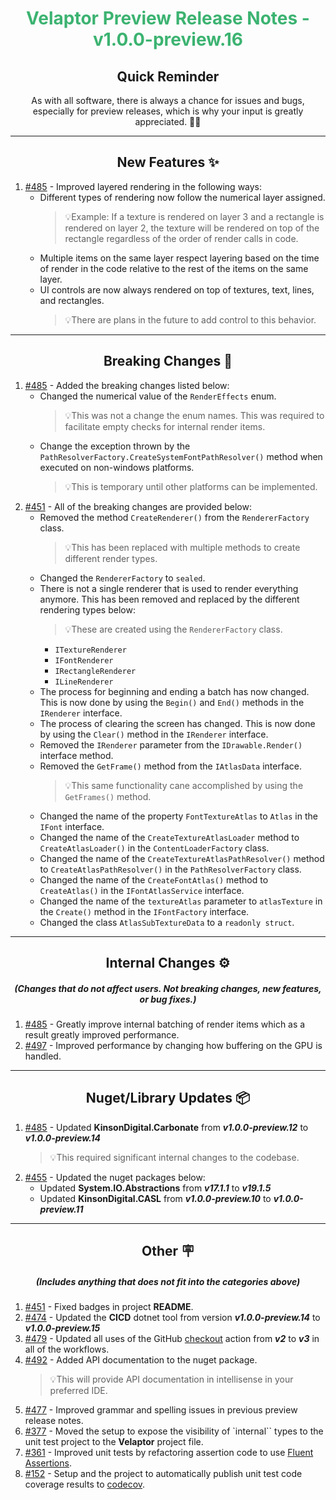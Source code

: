 <h1 align="center" style='color:mediumseagreen;font-weight:bold'>
    Velaptor Preview Release Notes - v1.0.0-preview.16
</h1>

<h2 align="center" style='font-weight:bold'>Quick Reminder</h2>

<div align="center">

As with all software, there is always a chance for issues and bugs, especially for preview releases, which is why your input is greatly appreciated. 🙏🏼
</div>

---

<h2 style="font-weight:bold" align="center">New Features ✨</h2>

1. [#485](https://github.com/KinsonDigital/Velaptor/issues/451) - Improved layered rendering in the following ways:
   - Different types of rendering now follow the numerical layer assigned.
     >💡Example: If a texture is rendered on layer 3 and a rectangle is rendered on layer 2, the texture will be rendered on top of the rectangle regardless of the order of render calls in code.
   - Multiple items on the same layer respect layering based on the time of render in the code relative to the rest of the items on the same layer.
   - UI controls are now always rendered on top of textures, text, lines, and rectangles.
     >💡There are plans in the future to add control to this behavior.

---

<h2 style="font-weight:bold" align="center">Breaking Changes 🧨</h2>

1. [#485](https://github.com/KinsonDigital/Velaptor/issues/451) - Added the breaking changes listed below:
   - Changed the numerical value of the `RenderEffects` enum.
     >💡This was not a change the enum names.  This was required to facilitate empty checks for internal render items.
   - Change the exception thrown by the `PathResolverFactory.CreateSystemFontPathResolver()` method when executed on non-windows platforms.
     >💡This is temporary until other platforms can be implemented.
2. [#451](https://github.com/KinsonDigital/Velaptor/issues/451) - All of the breaking changes are provided below:
   - Removed the method `CreateRenderer()` from the `RendererFactory` class.
     >💡This has been replaced with multiple methods to create different render types.
   - Changed the `RendererFactory` to `sealed`.
   - There is not a single renderer that is used to render everything anymore.  This has been removed and replaced by the different rendering types below:
     >💡These are created using the `RendererFactory` class.
     - `ITextureRenderer`
     - `IFontRenderer`
     - `IRectangleRenderer`
     - `ILineRenderer`
   - The process for beginning and ending a batch has now changed. This is now done by using the `Begin()` and `End()` methods in the `IRenderer` interface.
   - The process of clearing the screen has changed. This is now done by using the `Clear()` method in the `IRenderer` interface.
   - Removed the `IRenderer` parameter from the `IDrawable.Render()` interface method.
   - Removed the `GetFrame()` method from the `IAtlasData` interface.
     >💡This same functionality cane accomplished by using the `GetFrames()` method.
   - Changed the name of the property `FontTextureAtlas` to `Atlas` in the `IFont` interface.
   - Changed the name of the `CreateTextureAtlasLoader` method to `CreateAtlasLoader()` in the `ContentLoaderFactory` class.
   - Changed the name of the `CreateTextureAtlasPathResolver()` method to `CreateAtlasPathResolver()` in the `PathResolverFactory` class.
   - Changed the name of the `CreateFontAtlas()` method to `CreateAtlas()` in the `IFontAtlasService` interface.
   - Changed the name of the `textureAtlas` parameter to `atlasTexture` in the `Create()` method in the `IFontFactory` interface.
   - Changed the class `AtlasSubTextureData` to a `readonly struct`.

---

<h2 style="font-weight:bold" align="center">Internal Changes ⚙️</h2>
<h5 align="center">(Changes that do not affect users.  Not breaking changes, new features, or bug fixes.)</h5>

1. [#485](https://github.com/KinsonDigital/Velaptor/issues/451) - Greatly improve internal batching of render items which as a result greatly improved performance.
2. [#497](https://github.com/KinsonDigital/Velaptor/issues/497) - Improved performance by changing how buffering on the GPU is handled.

---

<h2 style="font-weight:bold" align="center">Nuget/Library Updates 📦</h2>

1. [#485](https://github.com/KinsonDigital/Velaptor/issues/451) - Updated **KinsonDigital.Carbonate** from _**v1.0.0-preview.12**_ to _**v1.0.0-preview.14**_
   >💡This required significant internal changes to the codebase.
2. [#455](https://github.com/KinsonDigital/Velaptor/issues/455) - Updated the nuget packages below:
   - Updated **System.IO.Abstractions** from _**v17.1.1**_ to _**v19.1.5**_
   - Updated **KinsonDigital.CASL** from _**v1.0.0-preview.10**_ to _**v1.0.0-preview.11**_

---

<h2 style="font-weight:bold" align="center">Other 🪧</h2>
<h5 align="center">(Includes anything that does not fit into the categories above)</h5>

1. [#451](https://github.com/KinsonDigital/Velaptor/issues/451) - Fixed badges in project **README**.
2. [#474](https://github.com/KinsonDigital/Velaptor/issues/474) - Updated the **CICD** dotnet tool from version _**v1.0.0-preview.14**_ to _**v1.0.0-preview.15**_
3. [#479](https://github.com/KinsonDigital/Velaptor/issues/479) - Updated all uses of the GitHub [checkout](https://github.com/marketplace/actions/checkout) action from _**v2**_ to _**v3**_ in all of the workflows.
4. [#492](https://github.com/KinsonDigital/Velaptor/issues/492) - Added API documentation to the nuget package.
   >💡This will provide API documentation in intellisense in your preferred IDE.
5. [#477](https://github.com/KinsonDigital/Velaptor/issues/477) - Improved grammar and spelling issues in previous preview release notes.
6. [#377](https://github.com/KinsonDigital/Velaptor/issues/377) - Moved the setup to expose the visibility of `internal`` types to the unit test project to the **Velaptor** project file.
7. [#361](https://github.com/KinsonDigital/Velaptor/issues/361) - Improved unit tests by refactoring assertion code to use [Fluent Assertions](https://fluentassertions.com/).
8. [#152](https://github.com/KinsonDigital/Velaptor/issues/152) - Setup and the project to automatically publish unit test code coverage results to [codecov](https://about.codecov.io/).
